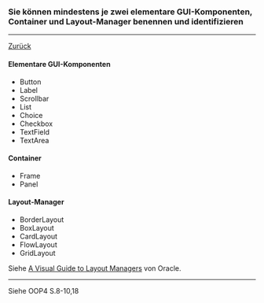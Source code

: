 ### Sie können mindestens je zwei elementare GUI-Komponenten, Container und Layout-Manager benennen und identifizieren

---

[Zurück](500gui.md)

#### Elementare GUI-Komponenten

* Button
* Label
* Scrollbar
* List
* Choice
* Checkbox
* TextField
* TextArea

#### Container

* Frame
* Panel

#### Layout-Manager

* BorderLayout
* BoxLayout
* CardLayout
* FlowLayout
* GridLayout

Siehe [A Visual Guide to Layout Managers](http://docs.oracle.com/javase/tutorial/uiswing/layout/visual.html) von Oracle.

---
Siehe OOP4 S.8-10,18
